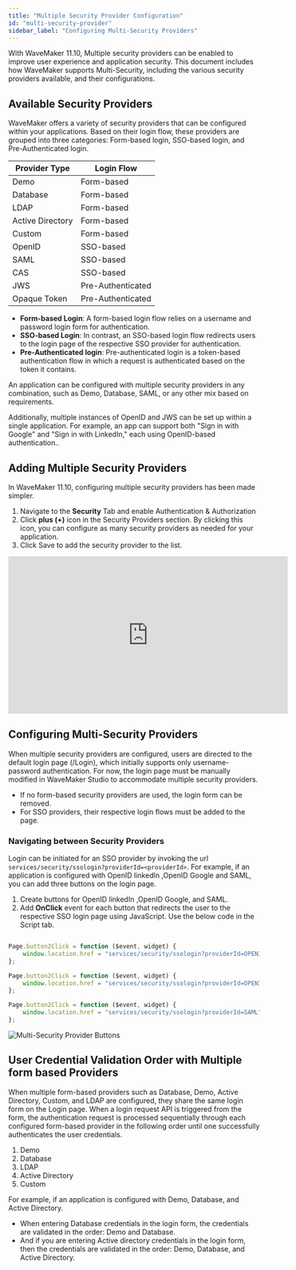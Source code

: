 ```yaml
---
title: "Multiple Security Provider Configuration"
id: "multi-security-provider"
sidebar_label: "Configuring Multi-Security Providers"
---
```


With WaveMaker 11.10, Multiple security providers can be enabled to improve user experience and application security. This document includes how WaveMaker supports Multi-Security, including the various security providers available, and their configurations.

## Available Security Providers

WaveMaker offers a variety of security providers that can be configured within your applications. Based on their login flow, these providers are grouped into three categories: Form-based login, SSO-based login, and Pre-Authenticated login.

| **Provider Type** | **Login Flow** |
| ------ | ----- |
| Demo | Form-based |
| Database | Form-based |
| LDAP | Form-based |
| Active Directory | Form-based |
| Custom | Form-based |
| OpenID | SSO-based |
| SAML | SSO-based |
| CAS | SSO-based |
| JWS | Pre-Authenticated |
| Opaque Token | Pre-Authenticated |

- **Form-based Login**: A form-based login flow relies on a username and password login form for authentication. 
- **SSO-based Login**: In contrast, an SSO-based login flow redirects users to the login page of the respective SSO provider for authentication.
- **Pre-Authenticated login**: Pre-authenticated login is a token-based authentication flow in which a request is authenticated based on the token it contains.

An application can be configured with multiple security providers in any combination, such as Demo, Database, SAML, or any other mix based on requirements.

Additionally, multiple instances of OpenID and JWS can be set up within a single application. For example, an app can support both "Sign in with Google" and "Sign in with LinkedIn," each using OpenID-based authentication..

## Adding Multiple Security Providers

In WaveMaker 11.10, configuring multiple security providers has been made simpler. 

1. Navigate to the **Security** Tab and enable Authentication & Authorization
2. Click **plus (+)** icon in the Security Providers section. By clicking this icon, you can configure as many security providers as needed for your application.
3. Click Save to add the security provider to the list.

<iframe width="560" height="315" src="https://embed.app.guidde.com/playbooks/2YiBJGXva3d7pfxCvxCWWU" title="multi-security"  frameborder="0" allow="autoplay; encrypted-media" allowfullscreen="allowfullscreen"></iframe>


## Configuring Multi-Security Providers

When multiple security providers are configured, users are directed to the default login page (/Login), which initially supports only username-password authentication. For now, the login page must be manually modified in WaveMaker Studio to accommodate multiple security providers.

- If no form-based security providers are used, the login form can be removed.
- For SSO providers, their respective login flows must be added to the page.

### Navigating between Security Providers

Login can be initiated for an SSO provider by invoking the url `services/security/ssologin?providerId=<providerId>`. For example, if an application is configured with OpenID linkedIn ,OpenID Google and SAML, you can add three buttons on the login page. 

1. Create buttons for OpenID linkedIn ,OpenID Google, and SAML.
2. Add **OnClick** event for each button that redirects the user to the respective SSO login page using JavaScript. Use the below code in the Script tab.

```JavaScript

Page.button2Click = function ($event, widget) {
    window.location.href = "services/security/ssologin?providerId=OPENID.linkedIn"
};

Page.button2Click = function ($event, widget) {
    window.location.href = "services/security/ssologin?providerId=OPENID.google"
};

Page.button2Click = function ($event, widget) {
    window.location.href = "services/security/ssologin?providerId=SAML"
};

```

![Multi-Security Provider Buttons](/learn/assets/multi-security-buttons.png)

## User Credential Validation Order with Multiple form based Providers

When multiple form-based providers such as Database, Demo, Active Directory, Custom, and LDAP are configured, they share the same login form on the Login page. When a login request API is triggered from the form, the authentication request is processed sequentially through each configured form-based provider in the following order until one successfully authenticates the user credentials.

1. Demo
2. Database
3. LDAP
4. Active Directory
5. Custom

For example, if an application is configured with Demo, Database, and Active Directory.
- When entering Database credentials in the login form, the credentials are validated in the order: Demo and Database.
- And if you are entering Active directory credentials in the login form, then the credentials are validated in the order: Demo, Database, and Active Directory.

